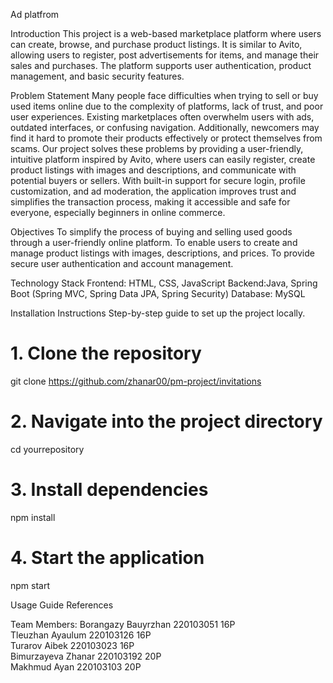 Ad platfrom

Introduction
This project is a web-based marketplace platform where users can create, browse, and purchase product listings. It is similar to Avito, allowing users to register, post advertisements for items, and manage their sales and purchases. The platform supports user authentication, product management, and basic security features.

Problem Statement
Many people face difficulties when trying to sell or buy used items online due to the complexity of platforms, lack of trust, and poor user experiences. Existing marketplaces often overwhelm users with ads, outdated interfaces, or confusing navigation. Additionally, newcomers may find it hard to promote their products effectively or protect themselves from scams. Our project solves these problems by providing a user-friendly, intuitive platform inspired by Avito, where users can easily register, create product listings with images and descriptions, and communicate with potential buyers or sellers. With built-in support for secure login, profile customization, and ad moderation, the application improves trust and simplifies the transaction process, making it accessible and safe for everyone, especially beginners in online commerce.

Objectives
To simplify the process of buying and selling used goods through a user-friendly online platform.
To enable users to create and manage product listings with images, descriptions, and prices.
To provide secure user authentication and account management.

Technology Stack
Frontend: HTML, CSS, JavaScript
Backend:Java, Spring Boot (Spring MVC, Spring Data JPA, Spring Security)
Database: MySQL

Installation Instructions
Step-by-step guide to set up the project locally.
# 1. Clone the repository
git clone https://github.com/zhanar00/pm-project/invitations
# 2. Navigate into the project directory
cd yourrepository
# 3. Install dependencies
npm install
# 4. Start the application
npm start

Usage Guide
References

Team Members:
Borangazy Bauyrzhan  220103051  16P<br>
Tleuzhan Ayaulum  220103126  16P<br>
Turarov Aibek  220103023  16P<br>
Bimurzayeva Zhanar  220103192  20P<br>
Makhmud Ayan   220103103 20P<br>

